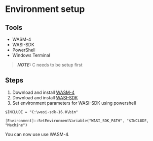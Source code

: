 # Environment setup
## Tools
- WASM-4
- WASI-SDK
- PowerShell
- Windows Terminal

> **_NOTE:_** C needs to be setup first

## Steps
1. Download and install [WASM-4](https://wasm4.org/)
2. Download and install [WASI-SDK](https://github.com/WebAssembly/wasi-sdk)
3. Set environment parameters for WASI-SDK using powershell

```PS
$INCLUDE = "C:\wasi-sdk-16.0\bin"

[Environment]::SetEnvironmentVariable("WASI_SDK_PATH", "$INCLUDE, "Machine")

```

You can now use use WASM-4.